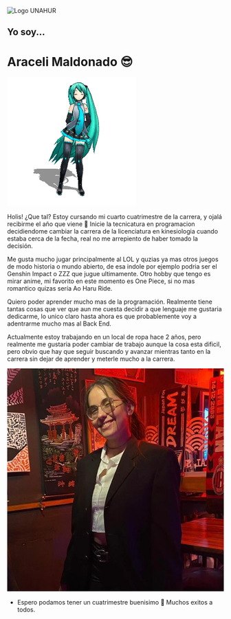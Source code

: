 ![Logo UNAHUR](./assets/UNAHUR.png)

## Yo soy...
# Araceli Maldonado :sunglasses:

![Miku Bailando](WMDv.gif)

Holis! ¿Que tal? 
Estoy cursando mi cuarto cuatrimestre de la carrera, y ojalá recibirme el año que viene :pray:
Inicie la tecnicatura en programacion decidiendome cambiar la carrera de la licenciatura en kinesiologia
cuando estaba cerca de la fecha, real no me arrepiento de haber tomado la decisión.

Me gusta mucho jugar principalmente al LOL y quzias ya mas otros juegos de modo historia o mundo abierto, de esa indole
por ejemplo podria ser el Genshin Impact o ZZZ que jugue ultimamente.
Otro hobby que tengo es mirar anime, mi favorito en este momento es One Piece, si no mas romantico quizas sería Ao Haru Ride.

Quiero poder aprender mucho mas de la programación. Realmente tiene tantas cosas que ver que aun me cuesta decidir a que lenguaje me gustaria dedicarme, lo unico claro hasta ahora es que probablemente voy a adentrarme mucho mas al Back End.

Actualmente estoy trabajando en un local de ropa hace 2 años, pero realmente me gustaria poder cambiar de trabajo aunque la cosa esta dificil, pero obvio que hay que seguir buscando y avanzar mientras tanto en la carrera sin dejar de aprender y meterle mucho a la carrera.

![Yo](ara.jpg)

- Espero podamos tener un cuatrimestre buenisimo 🤍 Muchos exitos a todos.
